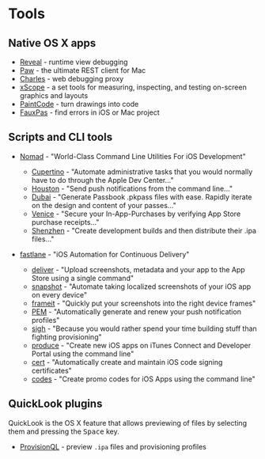 # Tools


## Native OS X apps

* [Reveal](http://revealapp.com/) - runtime view debugging
* [Paw](http://luckymarmot.com/paw) - the ultimate REST client for Mac
* [Charles](http://www.charlesproxy.com/) - web debugging proxy
* [xScope](http://xscopeapp.com/) - a set tools for measuring, inspecting, and testing on-screen graphics and layouts
* [PaintCode](http://www.paintcodeapp.com/) - turn drawings into code
* [FauxPas](http://fauxpasapp.com/) - find errors in iOS or Mac project


## Scripts and CLI tools

* [Nomad](http://nomad-cli.com/) - "World-Class Command Line Utilities For iOS Development"
  * [Cupertino](https://github.com/nomad/Cupertino) - "Automate administrative tasks that you would normally have to do through the Apple Dev Center..."
  * [Houston](https://github.com/nomad/Houston) - "Send push notifications from the command line..."
  * [Dubai](https://github.com/nomad/Dubai) - "Generate Passbook .pkpass files with ease. Rapidly iterate on the design and content of your passes..."
  * [Venice](https://github.com/nomad/Venice) - "Secure your In-App-Purchases by verifying App Store purchase receipts..."
  * [Shenzhen](https://github.com/nomad/Shenzhen) - "Create development builds and then distribute their .ipa files..."


* [fastlane](https://fastlane.tools/) - "iOS Automation for Continuous Delivery"
  * [deliver](https://github.com/KrauseFx/deliver) - "Upload screenshots, metadata and your app to the App Store using a single command"
  * [snapshot](https://github.com/KrauseFx/snapshot) - "Automate taking localized screenshots of your iOS app on every device"
  * [frameit](https://github.com/KrauseFx/frameit) - "Quickly put your screenshots into the right device frames"
  * [PEM](https://github.com/KrauseFx/PEM) - "Automatically generate and renew your push notification profiles"
  * [sigh](https://github.com/KrauseFx/sigh) - "Because you would rather spend your time building stuff than fighting provisioning"
  * [produce](https://github.com/KrauseFx/produce) - "Create new iOS apps on iTunes Connect and Developer Portal using the command line"
  * [cert](https://github.com/KrauseFx/cert) - "Automatically create and maintain iOS code signing certificates"
  * [codes](https://github.com/KrauseFx/codes) - "Create promo codes for iOS Apps using the command line"


## QuickLook plugins

QuickLook is the OS X feature that allows previewing of files by selecting them and pressing the <kbd>Space</kbd> key.

* [ProvisionQL](https://github.com/ealeksandrov/ProvisionQL) - preview `.ipa` files and provisioning profiles
